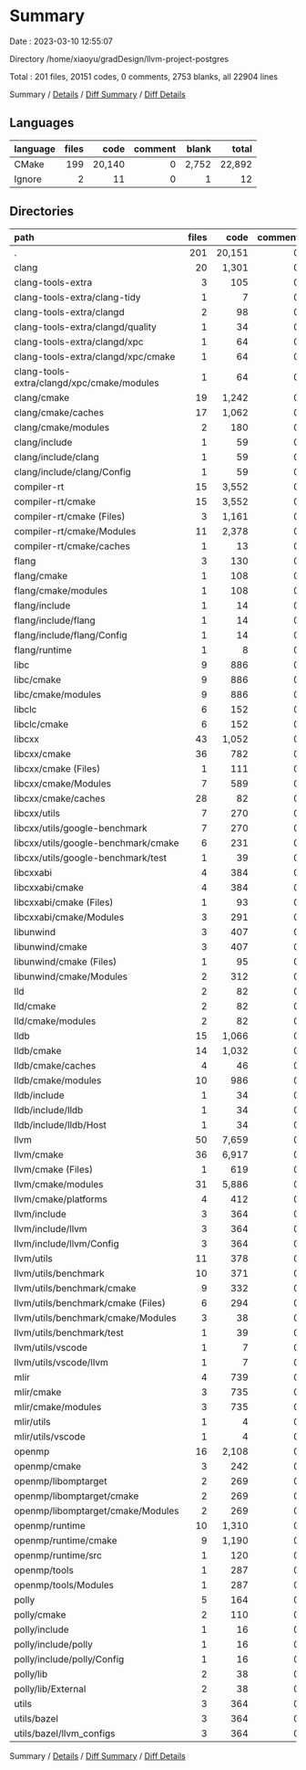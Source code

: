# Summary

Date : 2023-03-10 12:55:07

Directory /home/xiaoyu/gradDesign/llvm-project-postgres

Total : 201 files,  20151 codes, 0 comments, 2753 blanks, all 22904 lines

Summary / [Details](details.md) / [Diff Summary](diff.md) / [Diff Details](diff-details.md)

## Languages
| language | files | code | comment | blank | total |
| :--- | ---: | ---: | ---: | ---: | ---: |
| CMake | 199 | 20,140 | 0 | 2,752 | 22,892 |
| Ignore | 2 | 11 | 0 | 1 | 12 |

## Directories
| path | files | code | comment | blank | total |
| :--- | ---: | ---: | ---: | ---: | ---: |
| . | 201 | 20,151 | 0 | 2,753 | 22,904 |
| clang | 20 | 1,301 | 0 | 217 | 1,518 |
| clang-tools-extra | 3 | 105 | 0 | 24 | 129 |
| clang-tools-extra/clang-tidy | 1 | 7 | 0 | 4 | 11 |
| clang-tools-extra/clangd | 2 | 98 | 0 | 20 | 118 |
| clang-tools-extra/clangd/quality | 1 | 34 | 0 | 5 | 39 |
| clang-tools-extra/clangd/xpc | 1 | 64 | 0 | 15 | 79 |
| clang-tools-extra/clangd/xpc/cmake | 1 | 64 | 0 | 15 | 79 |
| clang-tools-extra/clangd/xpc/cmake/modules | 1 | 64 | 0 | 15 | 79 |
| clang/cmake | 19 | 1,242 | 0 | 189 | 1,431 |
| clang/cmake/caches | 17 | 1,062 | 0 | 160 | 1,222 |
| clang/cmake/modules | 2 | 180 | 0 | 29 | 209 |
| clang/include | 1 | 59 | 0 | 28 | 87 |
| clang/include/clang | 1 | 59 | 0 | 28 | 87 |
| clang/include/clang/Config | 1 | 59 | 0 | 28 | 87 |
| compiler-rt | 15 | 3,552 | 0 | 356 | 3,908 |
| compiler-rt/cmake | 15 | 3,552 | 0 | 356 | 3,908 |
| compiler-rt/cmake (Files) | 3 | 1,161 | 0 | 128 | 1,289 |
| compiler-rt/cmake/Modules | 11 | 2,378 | 0 | 225 | 2,603 |
| compiler-rt/cmake/caches | 1 | 13 | 0 | 3 | 16 |
| flang | 3 | 130 | 0 | 33 | 163 |
| flang/cmake | 1 | 108 | 0 | 21 | 129 |
| flang/cmake/modules | 1 | 108 | 0 | 21 | 129 |
| flang/include | 1 | 14 | 0 | 8 | 22 |
| flang/include/flang | 1 | 14 | 0 | 8 | 22 |
| flang/include/flang/Config | 1 | 14 | 0 | 8 | 22 |
| flang/runtime | 1 | 8 | 0 | 4 | 12 |
| libc | 9 | 886 | 0 | 100 | 986 |
| libc/cmake | 9 | 886 | 0 | 100 | 986 |
| libc/cmake/modules | 9 | 886 | 0 | 100 | 986 |
| libclc | 6 | 152 | 0 | 31 | 183 |
| libclc/cmake | 6 | 152 | 0 | 31 | 183 |
| libcxx | 43 | 1,052 | 0 | 160 | 1,212 |
| libcxx/cmake | 36 | 782 | 0 | 120 | 902 |
| libcxx/cmake (Files) | 1 | 111 | 0 | 8 | 119 |
| libcxx/cmake/Modules | 7 | 589 | 0 | 80 | 669 |
| libcxx/cmake/caches | 28 | 82 | 0 | 32 | 114 |
| libcxx/utils | 7 | 270 | 0 | 40 | 310 |
| libcxx/utils/google-benchmark | 7 | 270 | 0 | 40 | 310 |
| libcxx/utils/google-benchmark/cmake | 6 | 231 | 0 | 32 | 263 |
| libcxx/utils/google-benchmark/test | 1 | 39 | 0 | 8 | 47 |
| libcxxabi | 4 | 384 | 0 | 44 | 428 |
| libcxxabi/cmake | 4 | 384 | 0 | 44 | 428 |
| libcxxabi/cmake (Files) | 1 | 93 | 0 | 8 | 101 |
| libcxxabi/cmake/Modules | 3 | 291 | 0 | 36 | 327 |
| libunwind | 3 | 407 | 0 | 48 | 455 |
| libunwind/cmake | 3 | 407 | 0 | 48 | 455 |
| libunwind/cmake (Files) | 1 | 95 | 0 | 11 | 106 |
| libunwind/cmake/Modules | 2 | 312 | 0 | 37 | 349 |
| lld | 2 | 82 | 0 | 16 | 98 |
| lld/cmake | 2 | 82 | 0 | 16 | 98 |
| lld/cmake/modules | 2 | 82 | 0 | 16 | 98 |
| lldb | 15 | 1,066 | 0 | 210 | 1,276 |
| lldb/cmake | 14 | 1,032 | 0 | 184 | 1,216 |
| lldb/cmake/caches | 4 | 46 | 0 | 16 | 62 |
| lldb/cmake/modules | 10 | 986 | 0 | 168 | 1,154 |
| lldb/include | 1 | 34 | 0 | 26 | 60 |
| lldb/include/lldb | 1 | 34 | 0 | 26 | 60 |
| lldb/include/lldb/Host | 1 | 34 | 0 | 26 | 60 |
| llvm | 50 | 7,659 | 0 | 1,044 | 8,703 |
| llvm/cmake | 36 | 6,917 | 0 | 837 | 7,754 |
| llvm/cmake (Files) | 1 | 619 | 0 | 73 | 692 |
| llvm/cmake/modules | 31 | 5,886 | 0 | 707 | 6,593 |
| llvm/cmake/platforms | 4 | 412 | 0 | 57 | 469 |
| llvm/include | 3 | 364 | 0 | 160 | 524 |
| llvm/include/llvm | 3 | 364 | 0 | 160 | 524 |
| llvm/include/llvm/Config | 3 | 364 | 0 | 160 | 524 |
| llvm/utils | 11 | 378 | 0 | 47 | 425 |
| llvm/utils/benchmark | 10 | 371 | 0 | 47 | 418 |
| llvm/utils/benchmark/cmake | 9 | 332 | 0 | 40 | 372 |
| llvm/utils/benchmark/cmake (Files) | 6 | 294 | 0 | 28 | 322 |
| llvm/utils/benchmark/cmake/Modules | 3 | 38 | 0 | 12 | 50 |
| llvm/utils/benchmark/test | 1 | 39 | 0 | 7 | 46 |
| llvm/utils/vscode | 1 | 7 | 0 | 0 | 7 |
| llvm/utils/vscode/llvm | 1 | 7 | 0 | 0 | 7 |
| mlir | 4 | 739 | 0 | 65 | 804 |
| mlir/cmake | 3 | 735 | 0 | 64 | 799 |
| mlir/cmake/modules | 3 | 735 | 0 | 64 | 799 |
| mlir/utils | 1 | 4 | 0 | 1 | 5 |
| mlir/utils/vscode | 1 | 4 | 0 | 1 | 5 |
| openmp | 16 | 2,108 | 0 | 207 | 2,315 |
| openmp/cmake | 3 | 242 | 0 | 29 | 271 |
| openmp/libomptarget | 2 | 269 | 0 | 39 | 308 |
| openmp/libomptarget/cmake | 2 | 269 | 0 | 39 | 308 |
| openmp/libomptarget/cmake/Modules | 2 | 269 | 0 | 39 | 308 |
| openmp/runtime | 10 | 1,310 | 0 | 87 | 1,397 |
| openmp/runtime/cmake | 9 | 1,190 | 0 | 79 | 1,269 |
| openmp/runtime/src | 1 | 120 | 0 | 8 | 128 |
| openmp/tools | 1 | 287 | 0 | 52 | 339 |
| openmp/tools/Modules | 1 | 287 | 0 | 52 | 339 |
| polly | 5 | 164 | 0 | 38 | 202 |
| polly/cmake | 2 | 110 | 0 | 14 | 124 |
| polly/include | 1 | 16 | 0 | 3 | 19 |
| polly/include/polly | 1 | 16 | 0 | 3 | 19 |
| polly/include/polly/Config | 1 | 16 | 0 | 3 | 19 |
| polly/lib | 2 | 38 | 0 | 21 | 59 |
| polly/lib/External | 2 | 38 | 0 | 21 | 59 |
| utils | 3 | 364 | 0 | 160 | 524 |
| utils/bazel | 3 | 364 | 0 | 160 | 524 |
| utils/bazel/llvm_configs | 3 | 364 | 0 | 160 | 524 |

Summary / [Details](details.md) / [Diff Summary](diff.md) / [Diff Details](diff-details.md)